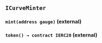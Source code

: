 ## `ICurveMinter`






### `mint(address gauge)` (external)





### `token() → contract IERC20` (external)






